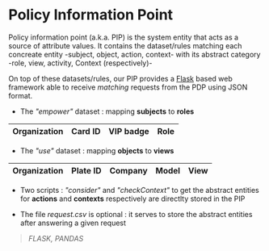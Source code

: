 # Policy Information Point

Policy information point (a.k.a. PIP) is the system entity that acts as a source of attribute values. It contains the dataset/rules matching each concreate entity -subject, object, action, context- with its abstract category -role, view, activity, Context (respectively)-

On top of these datasets/rules, our PIP provides a [Flask](https://flask.palletsprojects.com) based web framework able to receive _matching_ requests from the PDP using JSON format.


- The _"empower"_ dataset : mapping **subjects** to **roles**

| Organization | Card ID | VIP badge | Role |
|:-------:|:---:|:---:|:---:|

- The _"use"_ dataset : mapping **objects** to **views**

| Organization | Plate ID | Company | Model | View |
|:-------:|:---:|:---:|:---:|:---:|

- Two scripts : _"consider"_ and _"checkContext"_ to get the abstract entities for **actions** and **contexts** respectively are directlty stored in the PIP

- The file _request.csv_ is optional : it serves to store the abstract entities after answering a given request 

> _FLASK, PANDAS_
